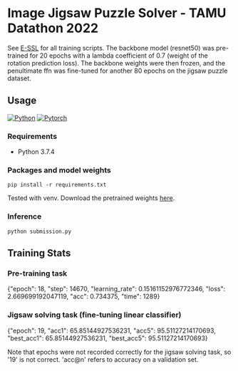 # Image Jigsaw Puzzle Solver - TAMU Datathon 2022

See [E-SSL](https://github.com/rdangovs/essl/tree/main/imagenet/simclr) for all training scripts. The backbone model (resnet50) was pre-trained for 20 epochs with a lambda coefficient of 0.7 (weight of the rotation prediction loss). The backbone weights were then frozen, and the penultimate ffn was fine-tuned for another 80 epochs on the jigsaw puzzle dataset.

## Usage

[![Python](https://img.shields.io/badge/python-3.7.4-blue?logo=python&logoColor=FED643)](https://www.python.org/downloads/release/python-374/)
[![Pytorch](https://img.shields.io/badge/pytorch-1.12.1-red?logo=pytorch)](https://pytorch.org/get-started/previous-versions/)

### Requirements
* Python 3.7.4

### Packages and model weights
```
pip install -r requirements.txt
```
Tested with venv. Download the pretrained weights [here](https://drive.google.com/file/d/1FkwXMzi5SZE5Rz_M1MWzMgrxcQlnHTPt/view?usp=sharing).

### Inference
```
python submission.py 
```
## Training Stats

### Pre-training task
{"epoch": 18, "step": 14670, "learning_rate": 0.15161152976772346, "loss": 2.669699192047119, "acc": 0.734375, "time": 1289}

### Jigsaw solving task (fine-tuning linear classifier)
{"epoch": 19, "acc1": 65.85144927536231, "acc5": 95.51127214170693, "best_acc1": 65.85144927536231, "best_acc5": 95.51127214170693}

Note that epochs were not recorded correctly for the jigsaw solving task, so '19' is not correct. 'acc@n' refers to accuracy on a validation set. 
